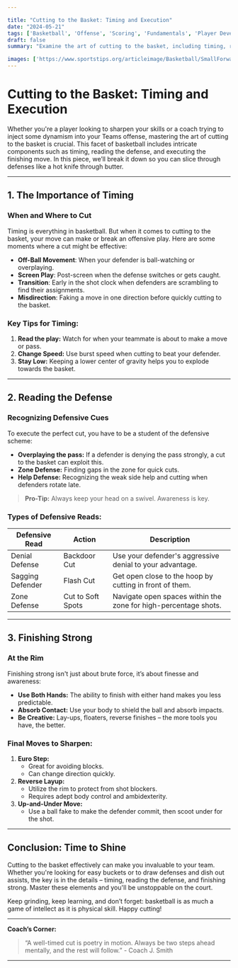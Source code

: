 ```yaml
---

title: "Cutting to the Basket: Timing and Execution"
date: "2024-05-21"
tags: ['Basketball', 'Offense', 'Scoring', 'Fundamentals', 'Player Development', 'Coaching', 'Strategy', 'Team Play', 'Techniques']
draft: false
summary: "Examine the art of cutting to the basket, including timing, reading the defense, and finishing strong."

images: ['https://www.sportstips.org/articleimage/Basketball/SmallForward/cutting_to_the_basket_timing_and_execution.webp']
---
```


# Cutting to the Basket: Timing and Execution

Whether you're a player looking to sharpen your skills or a coach trying to inject some dynamism into your Teams offense, mastering the art of cutting to the basket is crucial. This facet of basketball includes intricate components such as timing, reading the defense, and executing the finishing move. In this piece, we’ll break it down so you can slice through defenses like a hot knife through butter.

---

## 1. The Importance of Timing

### **When and Where to Cut**

Timing is everything in basketball. But when it comes to cutting to the basket, your move can make or break an offensive play. Here are some moments where a cut might be effective:

- **Off-Ball Movement**: When your defender is ball-watching or overplaying.
- **Screen Play**: Post-screen when the defense switches or gets caught.
- **Transition**: Early in the shot clock when defenders are scrambling to find their assignments.
- **Misdirection**: Faking a move in one direction before quickly cutting to the basket.

### **Key Tips for Timing:**

1. **Read the play:** Watch for when your teammate is about to make a move or pass.
2. **Change Speed:** Use burst speed when cutting to beat your defender.
3. **Stay Low:** Keeping a lower center of gravity helps you to explode towards the basket.

---

## 2. Reading the Defense

### **Recognizing Defensive Cues**

To execute the perfect cut, you have to be a student of the defensive scheme:

- **Overplaying the pass:** If a defender is denying the pass strongly, a cut to the basket can exploit this.
- **Zone Defense:** Finding gaps in the zone for quick cuts.
- **Help Defense:** Recognizing the weak side help and cutting when defenders rotate late.

> **Pro-Tip:** Always keep your head on a swivel. Awareness is key.

### **Types of Defensive Reads:**

| Defensive Read        | Action                         | Description                                              |
|-----------------------|--------------------------------|----------------------------------------------------------|
| Denial Defense        | Backdoor Cut                   | Use your defender's aggressive denial to your advantage. |
| Sagging Defender      | Flash Cut                      | Get open close to the hoop by cutting in front of them.  |
| Zone Defense          | Cut to Soft Spots              | Navigate open spaces within the zone for high-percentage shots. |

---

## 3. Finishing Strong

### **At the Rim**

Finishing strong isn't just about brute force, it’s about finesse and awareness:

- **Use Both Hands:** The ability to finish with either hand makes you less predictable.
- **Absorb Contact:** Use your body to shield the ball and absorb impacts.
- **Be Creative:** Lay-ups, floaters, reverse finishes – the more tools you have, the better.

### **Final Moves to Sharpen:**

1. **Euro Step:**
    - Great for avoiding blocks.
    - Can change direction quickly.
2. **Reverse Layup:**
    - Utilize the rim to protect from shot blockers.
    - Requires adept body control and ambidexterity.
3. **Up-and-Under Move:**
    - Use a ball fake to make the defender commit, then scoot under for the shot.

---

## Conclusion: Time to Shine

Cutting to the basket effectively can make you invaluable to your team. Whether you're looking for easy buckets or to draw defenses and dish out assists, the key is in the details – timing, reading the defense, and finishing strong. Master these elements and you'll be unstoppable on the court.

Keep grinding, keep learning, and don’t forget: basketball is as much a game of intellect as it is physical skill. Happy cutting!

---

**Coach’s Corner:**

> “A well-timed cut is poetry in motion. Always be two steps ahead mentally, and the rest will follow.” - Coach J. Smith 

---

```